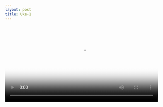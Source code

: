 ```yaml
---
layout: post
title: Uke-1
---
```


<video src="https://github.com/comacros/comacros.github.io/raw/master/images/Uke-1.mp4" poster="https://github.com/comacros/comacros.github.io/raw/master/images/Uke-1.png" width="100%" controls preload>
</video>
